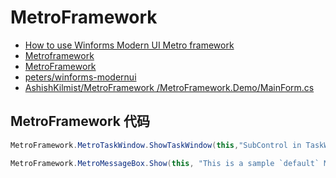 # MetroFramework

- [How to use Winforms Modern UI Metro framework](https://csharp-tutorials1.blogspot.com/2016/12/how-to-use-winforms-modern-ui-metro.html)
- [Metroframework](http://thielj.github.io/MetroFramework/)
- [MetroFramework](https://github.com/AshishKilmist/MetroFramework)
- [peters/winforms-modernui](https://github.com/peters/winforms-modernui)
- [AshishKilmist/MetroFramework /MetroFramework.Demo/MainForm.cs](https://github.com/AshishKilmist/MetroFramework/blob/master/MetroFramework.Demo/MainForm.cs)

## MetroFramework 代码

```c#
MetroFramework.MetroTaskWindow.ShowTaskWindow(this,"SubControl in TaskWindow", new TaskWindowControl(), 10);

MetroFramework.MetroMessageBox.Show(this, "This is a sample `default` MetroMessagebox ", "MetroMessagebox");

```
